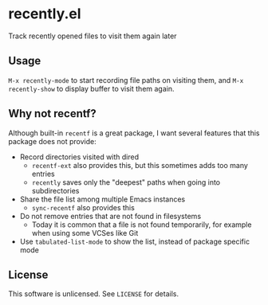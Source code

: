 recently.el
===========


Track recently opened files to visit them again later


Usage
-----

`M-x recently-mode` to start recording file paths on visiting them,
and `M-x recently-show` to display buffer to visit them again.


Why not recentf?
----------------

Although built-in `recentf` is a great package, I want several
features that this package does not provide:

- Record directories visited with dired
  - `recentf-ext` also provides this, but this sometimes adds too many
    entries
  - `recently` saves only the "deepest" paths when going into
    subdirectories
- Share the file list among multiple Emacs instances
  - `sync-recentf` also provides this
- Do not remove entries that are not found in filesystems
  - Today it is common that a file is not found temporarily,
    for example when using some VCSes like Git
- Use `tabulated-list-mode` to show the list, instead of package
  specific mode


License
-------

This software is unlicensed. See `LICENSE` for details.
